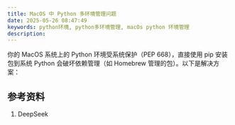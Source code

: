 ```yaml
---
title: MacOS 中 Python 多环境管理问题
date: 2025-05-26 08:47:49
keywords: python环境, python多环境管理, macOs python 环境管理
description: 
---
```


你的 MacOS 系统上的 Python 环境受系统保护（PEP 668），直接使用 pip 安装包到系统 Python 会破坏依赖管理（如 Homebrew 管理的包）。以下是解决方案：

## 参考资料
1. DeepSeek
